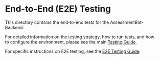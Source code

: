 # End-to-End (E2E) Testing

This directory contains the end-to-end tests for the AssessmentBot-Backend.

For detailed information on the testing strategy, how to run tests, and how to configure the environment, please see the main [Testing Guide](../../docs/testing/README.md).

For specific instructions on E2E testing, see the [E2E Testing Guide](../../docs/testing/E2E_GUIDE.md).
